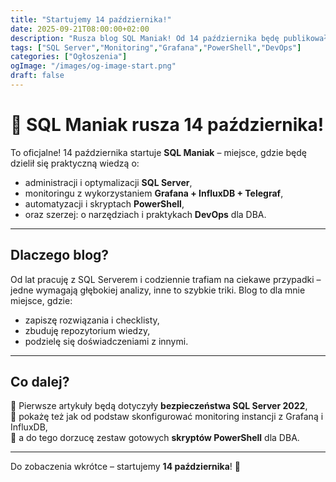 ```yaml
---
title: "Startujemy 14 października!"
date: 2025-09-21T08:00:00+02:00
description: "Rusza blog SQL Maniak! Od 14 października będę publikował techniczne artykuły o SQL Server, monitoringu, Grafanie, InfluxDB i PowerShell."
tags: ["SQL Server","Monitoring","Grafana","PowerShell","DevOps"]
categories: ["Ogłoszenia"]
ogImage: "/images/og-image-start.png"
draft: false
---
```


# 🚀 SQL Maniak rusza 14 października!

To oficjalne! 14 października startuje **SQL Maniak** – miejsce, gdzie będę dzielił się praktyczną wiedzą o:
- administracji i optymalizacji **SQL Server**,  
- monitoringu z wykorzystaniem **Grafana + InfluxDB + Telegraf**,  
- automatyzacji i skryptach **PowerShell**,  
- oraz szerzej: o narzędziach i praktykach **DevOps** dla DBA.  

---

## Dlaczego blog?
Od lat pracuję z SQL Serverem i codziennie trafiam na ciekawe przypadki – jedne wymagają głębokiej analizy, inne to szybkie triki. Blog to dla mnie miejsce, gdzie:
- zapiszę rozwiązania i checklisty,  
- zbuduję repozytorium wiedzy,  
- podzielę się doświadczeniami z innymi.  

---

## Co dalej?
🔹 Pierwsze artykuły będą dotyczyły **bezpieczeństwa SQL Server 2022**,  
🔹 pokażę też jak od podstaw skonfigurować monitoring instancji z Grafaną i InfluxDB,  
🔹 a do tego dorzucę zestaw gotowych **skryptów PowerShell** dla DBA.  

---

Do zobaczenia wkrótce – startujemy **14 października**! 🎉


